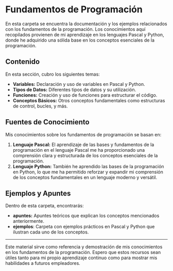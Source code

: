 # Fundamentos de Programación

En esta carpeta se encuentra la documentación y los ejemplos relacionados con los fundamentos de la programación. Los conocimientos aquí recopilados provienen de mi aprendizaje en los lenguajes Pascal y Python, donde he adquirido una sólida base en los conceptos esenciales de la programación.

## Contenido

En esta sección, cubro los siguientes temas:

- **Variables:** Declaración y uso de variables en Pascal y Python.
- **Tipos de Datos:** Diferentes tipos de datos y su utilización.
- **Funciones:** Creación y uso de funciones para estructurar el código.
- **Conceptos Básicos:** Otros conceptos fundamentales como estructuras de control, bucles, y más.

## Fuentes de Conocimiento

Mis conocimientos sobre los fundamentos de programación se basan en:

1. **Lenguaje Pascal:** El aprendizaje de las bases y fundamentos de la programación en el lenguaje Pascal me ha proporcionado una comprensión clara y estructurada de los conceptos esenciales de la programación.
2. **Lenguaje Python:** También he aprendido las bases de la programación en Python, lo que me ha permitido reforzar y expandir mi comprensión de los conceptos fundamentales en un lenguaje moderno y versátil.

## Ejemplos y Apuntes

Dentro de esta carpeta, encontrarás:

- **apuntes:** Apuntes teóricos que explican los conceptos mencionados anteriormente.
- **ejemplos**: Carpeta con ejemplos prácticos en Pascal y Python que ilustran cada uno de los conceptos.

---

Este material sirve como referencia y demostración de mis conocimientos en los fundamentos de la programación. Espero que estos recursos sean útiles tanto para mi propio aprendizaje continuo como para mostrar mis habilidades a futuros empleadores.
